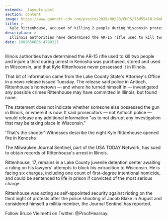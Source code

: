 ```yaml
--- 
extends: _layouts.post 
section: content 
image: https://www.gannett-cdn.com/presto/2020/08/28/PMJS/73d55410-b9ab-46c6-97d3-e7a6949fb0de-AP_APTOPIX_Police_Shooting_Wisconsin.jpg?crop=1764,992,x1,y183&width=1764&height=992&format=pjpg&auto=webp 
title: > 
  Kyle Rittenhouse, accused of killing 2 people during Wisconsin protests, won't face charges in Illinois, his home state 
description: > 
  Illinois authorities have determined the AR-15 rifle used to kill two people and injure a third during unrest in Kenosha was purchased, stored and used in Wisconsin, and that Kyle Rittenhouse never possessed it in Illinois.That bit of information came from the Lake County State's Attorney's Office in a news release issued Tuesday.The release said police in Antioch, Rittenhouse's hometown — and where he turned himself in — investigated any possible crimes Rittenhouse may have committed in Illinois, but found none.The statement does not indicate whether someone else possessed the gun in Illinois, or where it is now.Rittenhouse, 17, remains in a Lake County juvenile detention center awaiting a ruling on his lawyers' attempts to block his extradition to Wisconsin. 
date: 1602656686.4790225 
--- 
```

Illinois authorities have determined the AR-15 rifle used to kill two people and injure a third during unrest in Kenosha was purchased, stored and used in Wisconsin, and that Kyle Rittenhouse never possessed it in Illinois.

That bit of information came from the Lake County State's Attorney's Office in a news release issued Tuesday. The release said police in Antioch, Rittenhouse's hometown — and where he turned himself in — investigated any possible crimes Rittenhouse may have committed in Illinois, but found none.

The statement does not indicate whether someone else possessed the gun in Illinois, or where it is now. It said prosecutors — not Antioch police — would release any additional information "as to not disrupt any investigation that may be taking place in Wisconsin."

'That's the shooter':Witnesses describe the night Kyle Rittenhouse opened fire in Kenosha

The Milwaukee Journal Sentinel, part of the USA TODAY Network, has sued to obtain records of Rittenhouse's arrest in Illinois.

Rittenhouse, 17, remains in a Lake County juvenile detention center awaiting a ruling on his lawyers' attempts to block his extradition to Wisconsin. He is facing six charges, including one count of first-degree intentional homicide, and could be sentenced to life in prison if convicted of the most serious charge.

Rittenhouse was acting as self-appointed security against rioting on the third night of protests after the police shooting of Jacob Blake in August and considered himself a militia member, the Journal Sentinel has reported.

Follow Bruce Vielmetti on Twitter: @ProofHearsay.